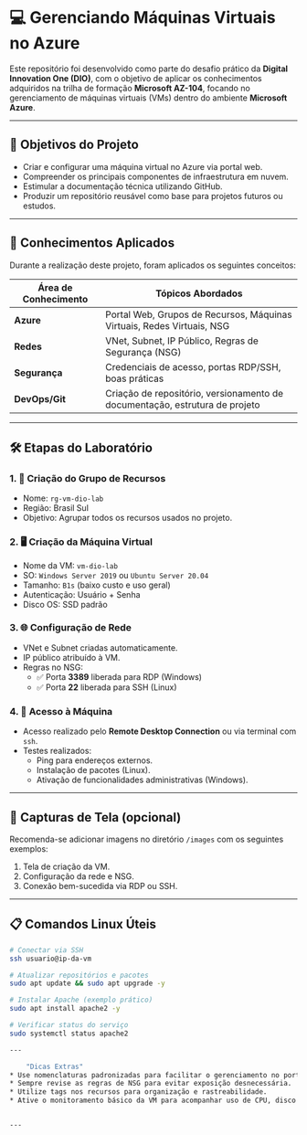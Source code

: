 # 💻 Gerenciando Máquinas Virtuais no Azure

Este repositório foi desenvolvido como parte do desafio prático da **Digital Innovation One (DIO)**, com o objetivo de aplicar os conhecimentos adquiridos na trilha de formação **Microsoft AZ-104**, focando no gerenciamento de máquinas virtuais (VMs) dentro do ambiente **Microsoft Azure**.

---

## 🎯 Objetivos do Projeto

- Criar e configurar uma máquina virtual no Azure via portal web.
- Compreender os principais componentes de infraestrutura em nuvem.
- Estimular a documentação técnica utilizando GitHub.
- Produzir um repositório reusável como base para projetos futuros ou estudos.

---

## 🧠 Conhecimentos Aplicados

Durante a realização deste projeto, foram aplicados os seguintes conceitos:

| Área de Conhecimento | Tópicos Abordados |
|----------------------|-------------------|
| **Azure**            | Portal Web, Grupos de Recursos, Máquinas Virtuais, Redes Virtuais, NSG |
| **Redes**            | VNet, Subnet, IP Público, Regras de Segurança (NSG) |
| **Segurança**        | Credenciais de acesso, portas RDP/SSH, boas práticas |
| **DevOps/Git**       | Criação de repositório, versionamento de documentação, estrutura de projeto |

---

## 🛠️ Etapas do Laboratório

### 1. 🎯 Criação do Grupo de Recursos
- Nome: `rg-vm-dio-lab`
- Região: Brasil Sul
- Objetivo: Agrupar todos os recursos usados no projeto.

### 2. 🖥️ Criação da Máquina Virtual
- Nome da VM: `vm-dio-lab`
- SO: `Windows Server 2019` ou `Ubuntu Server 20.04`
- Tamanho: `B1s` (baixo custo e uso geral)
- Autenticação: Usuário + Senha
- Disco OS: SSD padrão

### 3. 🌐 Configuração de Rede
- VNet e Subnet criadas automaticamente.
- IP público atribuído à VM.
- Regras no NSG:
  - ✅ Porta **3389** liberada para RDP (Windows)
  - ✅ Porta **22** liberada para SSH (Linux)

### 4. 🔐 Acesso à Máquina
- Acesso realizado pelo **Remote Desktop Connection** ou via terminal com `ssh`.
- Testes realizados:
  - Ping para endereços externos.
  - Instalação de pacotes (Linux).
  - Ativação de funcionalidades administrativas (Windows).

---

## 📸 Capturas de Tela (opcional)

Recomenda-se adicionar imagens no diretório `/images` com os seguintes exemplos:

1. Tela de criação da VM.
2. Configuração da rede e NSG.
3. Conexão bem-sucedida via RDP ou SSH.

---

## 📋 Comandos Linux Úteis

```bash
# Conectar via SSH
ssh usuario@ip-da-vm

# Atualizar repositórios e pacotes
sudo apt update && sudo apt upgrade -y

# Instalar Apache (exemplo prático)
sudo apt install apache2 -y

# Verificar status do serviço
sudo systemctl status apache2

---

    "Dicas Extras"
* Use nomenclaturas padronizadas para facilitar o gerenciamento no portal.
* Sempre revise as regras de NSG para evitar exposição desnecessária.
* Utilize tags nos recursos para organização e rastreabilidade.
* Ative o monitoramento básico da VM para acompanhar uso de CPU, disco e rede.


---


